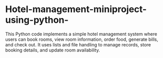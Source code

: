 # Hotel-management-miniproject-using-python-
This Python code implements a simple hotel management system where users can book rooms, view room information, order food, generate bills, and check out. It uses lists and file handling to manage records, store booking details, and update room availability.
